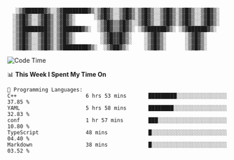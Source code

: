 <div align="center">

```
 ░▒▓██████▓▒░░▒▓████████▓▒░▒▓█▓▒░░▒▓█▓▒░▒▓█▓▒░░▒▓█▓▒░▒▓█▓▒░░▒▓█▓▒░ 
░▒▓█▓▒░░▒▓█▓▒░▒▓█▓▒░      ░▒▓█▓▒░░▒▓█▓▒░▒▓█▓▒░░▒▓█▓▒░▒▓█▓▒░░▒▓█▓▒░ 
░▒▓█▓▒░░▒▓█▓▒░▒▓█▓▒░       ░▒▓█▓▒▒▓█▓▒░░▒▓█▓▒░░▒▓█▓▒░▒▓█▓▒░░▒▓█▓▒░ 
░▒▓████████▓▒░▒▓██████▓▒░  ░▒▓█▓▒▒▓█▓▒░ ░▒▓██████▓▒░ ░▒▓██████▓▒░  
░▒▓█▓▒░░▒▓█▓▒░▒▓█▓▒░        ░▒▓█▓▓█▓▒░    ░▒▓█▓▒░      ░▒▓█▓▒░     
░▒▓█▓▒░░▒▓█▓▒░▒▓█▓▒░        ░▒▓█▓▓█▓▒░    ░▒▓█▓▒░      ░▒▓█▓▒░     
░▒▓█▓▒░░▒▓█▓▒░▒▓████████▓▒░  ░▒▓██▓▒░     ░▒▓█▓▒░      ░▒▓█▓▒░     
```

</div>

<!--START_SECTION:waka-->
![Code Time](http://img.shields.io/badge/Code%20Time-119%20hrs%2012%20mins-blue)

📊 **This Week I Spent My Time On** 

```text
💬 Programming Languages: 
C++                      6 hrs 53 mins       █████████░░░░░░░░░░░░░░░░   37.85 % 
YAML                     5 hrs 58 mins       ████████░░░░░░░░░░░░░░░░░   32.83 % 
conf                     1 hr 57 mins        ███░░░░░░░░░░░░░░░░░░░░░░   10.80 % 
TypeScript               48 mins             █░░░░░░░░░░░░░░░░░░░░░░░░   04.40 % 
Markdown                 38 mins             █░░░░░░░░░░░░░░░░░░░░░░░░   03.52 % 
```


<!--END_SECTION:waka-->